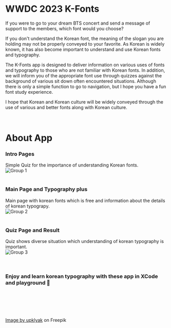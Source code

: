 
# WWDC 2023 K-Fonts
If you were to go to your dream BTS concert and send a message of support to the members, which font would you choose?

If you don't understand the Korean font, the meaning of the slogan you are holding may not be properly conveyed to your favorite. As Korean is widely known, it has also become important to understand and use Korean fonts and typography. 

The K-Fonts app is designed to deliver information on various uses of fonts and typography to those who are not familiar with Korean fonts. In addition, we will inform you of the appropriate font use through quizzes against the background of various sit down often encountered situations. Although there is only a simple function to go to navigation, but I hope you have a fun font study experience.

I hope that Korean and Korean culture will be widely conveyed through the use of various and better fonts along with Korean culture.

<br/>

# About App

### Intro Pages
Simple Quiz for the importance of understanding Korean fonts.   
![Group 1](https://user-images.githubusercontent.com/105622985/233309905-64bac8b5-329c-46c8-ab9e-dde085bd3967.png)
<br/>
<br/>
### Main Page and Typography plus
Main page with korean fonts which is free and information about the details of korean typograpy.   
![Group 2](https://user-images.githubusercontent.com/105622985/233310569-40b2d54d-8172-474d-a57c-d4cf73b3a92d.png)
<br/>
<br/>    
### Quiz Page and Result
Quiz shows diverse situation which understanding of korean typography is important.  
![Group 3](https://user-images.githubusercontent.com/105622985/233311154-7b92f865-1d74-40ef-8cca-d8127de8b22d.png)
<br/>
<br/>
<br/>
### Enjoy and learn korean typography with these app in XCode and playground 📖
      
<br/>
<br/>
<br/>
<br/>

<a href="[https://www.freepik.com/free-vector/people-pointing-with-finger-hand_32883338.htm#page=2&query=humancharacter&position=26&from_view=search&track=ais](https://www.freepik.com/free-vector/people-pointing-with-finger-hand_32883338.htm#page=2&query=human%20character&position=26&from_view=search&track=ais)">Image by upklyak</a> on Freepik

